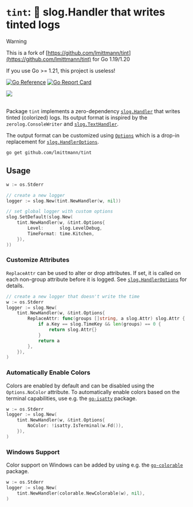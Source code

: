 # `tint`: 🌈 **slog.Handler** that writes tinted logs

> [!WARNING]
> This is a fork of [https://github.com/lmittmann/tint](https://github.com/lmittmann/tint) for Go 1.19/1.20
>
> If you use Go >= 1.21, this project is useless!

[![Go Reference](https://pkg.go.dev/badge/github.com/lmittmann/tint.svg)](https://pkg.go.dev/github.com/lmittmann/tint#section-documentation)
[![Go Report Card](https://goreportcard.com/badge/github.com/lmittmann/tint)](https://goreportcard.com/report/github.com/lmittmann/tint)

<picture>
    <source media="(prefers-color-scheme: dark)" srcset="https://github.com/lmittmann/tint/assets/3458786/3d42f8d5-8bdf-40db-a16a-1939c88689cb">
    <source media="(prefers-color-scheme: light)" srcset="https://github.com/lmittmann/tint/assets/3458786/3d42f8d5-8bdf-40db-a16a-1939c88689cb">
    <img src="https://github.com/lmittmann/tint/assets/3458786/3d42f8d5-8bdf-40db-a16a-1939c88689cb">
</picture>
<br>
<br>

Package `tint` implements a zero-dependency [`slog.Handler`](https://pkg.go.dev/log/slog#Handler)
that writes tinted (colorized) logs. Its output format is inspired by the `zerolog.ConsoleWriter` and
[`slog.TextHandler`](https://pkg.go.dev/log/slog#TextHandler).

The output format can be customized using [`Options`](https://pkg.go.dev/github.com/lmittmann/tint#Options)
which is a drop-in replacement for [`slog.HandlerOptions`](https://pkg.go.dev/log/slog#HandlerOptions).

```
go get github.com/lmittmann/tint
```

## Usage

```go
w := os.Stderr

// create a new logger
logger := slog.New(tint.NewHandler(w, nil))

// set global logger with custom options
slog.SetDefault(slog.New(
    tint.NewHandler(w, &tint.Options{
        Level:      slog.LevelDebug,
        TimeFormat: time.Kitchen,
    }),
))
```

### Customize Attributes

`ReplaceAttr` can be used to alter or drop attributes. If set, it is called on
each non-group attribute before it is logged. See [`slog.HandlerOptions`](https://pkg.go.dev/log/slog#HandlerOptions)
for details.

```go
// create a new logger that doesn't write the time
w := os.Stderr
logger := slog.New(
    tint.NewHandler(w, &tint.Options{
        ReplaceAttr: func(groups []string, a slog.Attr) slog.Attr {
            if a.Key == slog.TimeKey && len(groups) == 0 {
                return slog.Attr{}
            }
            return a
        },
    }),
)
```

### Automatically Enable Colors

Colors are enabled by default and can be disabled using the `Options.NoColor`
attribute. To automatically enable colors based on the terminal capabilities,
use e.g. the [`go-isatty`](https://github.com/mattn/go-isatty) package.

```go
w := os.Stderr
logger := slog.New(
    tint.NewHandler(w, &tint.Options{
        NoColor: !isatty.IsTerminal(w.Fd()),
    }),
)
```

### Windows Support

Color support on Windows can be added by using e.g. the
[`go-colorable`](https://github.com/mattn/go-colorable) package.

```go
w := os.Stderr
logger := slog.New(
    tint.NewHandler(colorable.NewColorable(w), nil),
)
```
